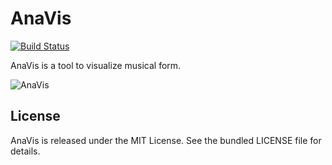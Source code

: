 # AnaVis

[![Build Status](https://travis-ci.org/learningmedia/anavis.svg?branch=master)](https://travis-ci.org/learningmedia/anavis)

AnaVis is a tool to visualize musical form.

![AnaVis](http://anavis.de/images/documentation/indexabb.png)

## License

AnaVis is released under the MIT License. See the bundled LICENSE file for details.

